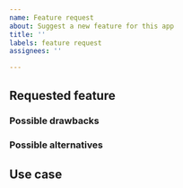 ```yaml
---
name: Feature request
about: Suggest a new feature for this app
title: ''
labels: feature request
assignees: ''

---
```


## Requested feature

<!-- A clear and concise description of the feature you suggest. -->



### Possible drawbacks

<!-- Could it introduce new problems? -->



### Possible alternatives

<!-- Describe alternatives solutions you've considered, if any. -->



## Use case

<!-- Why do you think this feature should be in Drawing? You can describe how
you would use it, or in what situation it may help the users. -->
